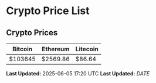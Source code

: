# Crypto Price List

## Crypto Prices
| Bitcoin | Ethereum | Litecoin |
| ------- | -------- | -------- |
| $103645 | $2569.86 | $86.64 |
**Last Updated:** 2025-06-05 17:20 UTC
**Last Updated:** $DATE$
